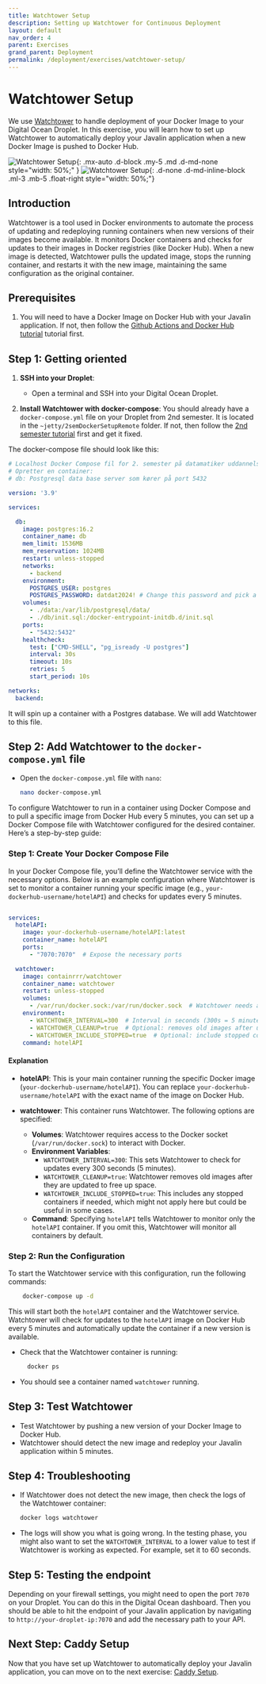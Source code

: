 ```yaml
---
title: Watchtower Setup
description: Setting up Watchtower for Continuous Deployment
layout: default
nav_order: 4
parent: Exercises
grand_parent: Deployment
permalink: /deployment/exercises/watchtower-setup/
---
```


# Watchtower Setup

We use [Watchtower](https://containrrr.dev/watchtower/) to handle deployment of your Docker Image to your Digital Ocean Droplet. In this exercise, you will learn how to set up Watchtower to automatically deploy your Javalin application when a new Docker Image is pushed to Docker Hub.

![Watchtower Setup](./images/watchtower.png){: .mx-auto .d-block .my-5 .md .d-md-none style="width: 50%;" }
![Watchtower Setup](./images/watchtower.png){: .d-none .d-md-inline-block .ml-3 .mb-5 .float-right style="width: 50%;"}

## Introduction

Watchtower is a tool used in Docker environments to automate the process of updating and redeploying running containers when new versions of their images become available. It monitors Docker containers and checks for updates to their images in Docker registries (like Docker Hub). When a new image is detected, Watchtower pulls the updated image, stops the running container, and restarts it with the new image, maintaining the same configuration as the original container.

## Prerequisites

1. You will need to have a Docker Image on Docker Hub with your Javalin application. If not, then follow the [Github Actions and Docker Hub tutorial](./actions_dockerhub.md) tutorial first.

## Step 1: Getting oriented

1. **SSH into your Droplet**:
   - Open a terminal and SSH into your Digital Ocean Droplet.

2. **Install Watchtower with docker-compose**:
You should already have a `docker-compose.yml` file on your Droplet from 2nd semester. It is located in the `~jetty/2semDockerSetupRemote` folder. If not, then follow the [2nd semester tutorial](https://github.com/dat2Cph/2semDockerSetupRemote/tree/main) first and get it fixed.

The docker-compose file should look like this:

```yaml
# Localhost Docker Compose fil for 2. semester på datamatiker uddannelsen i Lyngby forår 2024
# Opretter en container: 
# db: Postgresql data base server som kører på port 5432

version: '3.9'

services:

  db:
    image: postgres:16.2
    container_name: db
    mem_limit: 1536MB
    mem_reservation: 1024MB
    restart: unless-stopped
    networks:
      - backend
    environment:
      POSTGRES_USER: postgres
      POSTGRES_PASSWORD: datdat2024! # Change this password and pick a hard one
    volumes:
      - ./data:/var/lib/postgresql/data/
      - ./db/init.sql:/docker-entrypoint-initdb.d/init.sql
    ports:
      - "5432:5432"
    healthcheck:
      test: ["CMD-SHELL", "pg_isready -U postgres"]
      interval: 30s
      timeout: 10s
      retries: 5
      start_period: 10s

networks:
  backend:
```

It will spin up a container with a Postgres database. We will add Watchtower to this file.

## Step 2: Add Watchtower to the `docker-compose.yml` file

- Open the `docker-compose.yml` file with `nano`:

     ```bash
     nano docker-compose.yml
     ```

To configure Watchtower to run in a container using Docker Compose and to pull a specific image from Docker Hub every 5 minutes, you can set up a Docker Compose file with Watchtower configured for the desired container. Here’s a step-by-step guide:

### Step 1: Create Your Docker Compose File

In your Docker Compose file, you’ll define the Watchtower service with the necessary options. Below is an example configuration where Watchtower is set to monitor a container running your specific image (e.g., `your-dockerhub-username/hotelAPI`) and checks for updates every 5 minutes.

```yaml

services:
  hotelAPI:
    image: your-dockerhub-username/hotelAPI:latest
    container_name: hotelAPI
    ports:
      - "7070:7070"  # Expose the necessary ports

  watchtower:
    image: containrrr/watchtower
    container_name: watchtower
    restart: unless-stopped
    volumes:
      - /var/run/docker.sock:/var/run/docker.sock  # Watchtower needs access to the Docker socket
    environment:
      - WATCHTOWER_INTERVAL=300  # Interval in seconds (300s = 5 minutes)
      - WATCHTOWER_CLEANUP=true  # Optional: removes old images after update
      - WATCHTOWER_INCLUDE_STOPPED=true  # Optional: include stopped containers if needed
    command: hotelAPI
```

#### Explanation

- **hotelAPI**: This is your main container running the specific Docker image (`your-dockerhub-username/hotelAPI`). You can replace `your-dockerhub-username/hotelAPI` with the exact name of the image on Docker Hub.

- **watchtower**: This container runs Watchtower. The following options are specified:
  - **Volumes**: Watchtower requires access to the Docker socket (`/var/run/docker.sock`) to interact with Docker.
  - **Environment Variables**:
    - `WATCHTOWER_INTERVAL=300`: This sets Watchtower to check for updates every 300 seconds (5 minutes).
    - `WATCHTOWER_CLEANUP=true`: Watchtower removes old images after they are updated to free up space.
    - `WATCHTOWER_INCLUDE_STOPPED=true`: This includes any stopped containers if needed, which might not apply here but could be useful in some cases.
  - **Command**: Specifying `hotelAPI` tells Watchtower to monitor only the `hotelAPI` container. If you omit this, Watchtower will monitor all containers by default.

### Step 2: Run the Configuration

To start the Watchtower service with this configuration, run the following commands:

```bash
    docker-compose up -d
```

This will start both the `hotelAPI` container and the Watchtower service. Watchtower will check for updates to the `hotelAPI` image on Docker Hub every 5 minutes and automatically update the container if a new version is available.

- Check that the Watchtower container is running:

  ```bash
    docker ps
  ```

- You should see a container named `watchtower` running.

## Step 3: Test Watchtower

- Test Watchtower by pushing a new version of your Docker Image to Docker Hub.
- Watchtower should detect the new image and redeploy your Javalin application within 5 minutes.

## Step 4: Troubleshooting

- If Watchtower does not detect the new image, then check the logs of the Watchtower container:

     ```bash
     docker logs watchtower
     ```

- The logs will show you what is going wrong. In the testing phase, you might also want to set the `WATCHTOWER_INTERVAL` to a lower value to test if Watchtower is working as expected. For example, set it to 60 seconds.

## Step 5: Testing the endpoint

Depending on your firewall settings, you might need to open the port `7070` on your Droplet. You can do this in the Digital Ocean dashboard. Then you should be able to hit the endpoint of your Javalin application by navigating to `http://your-droplet-ip:7070` and add the necessary path to your API.

## Next Step: Caddy Setup

Now that you have set up Watchtower to automatically deploy your Javalin application, you can move on to the next exercise: [Caddy Setup](./caddy_setup.md).
